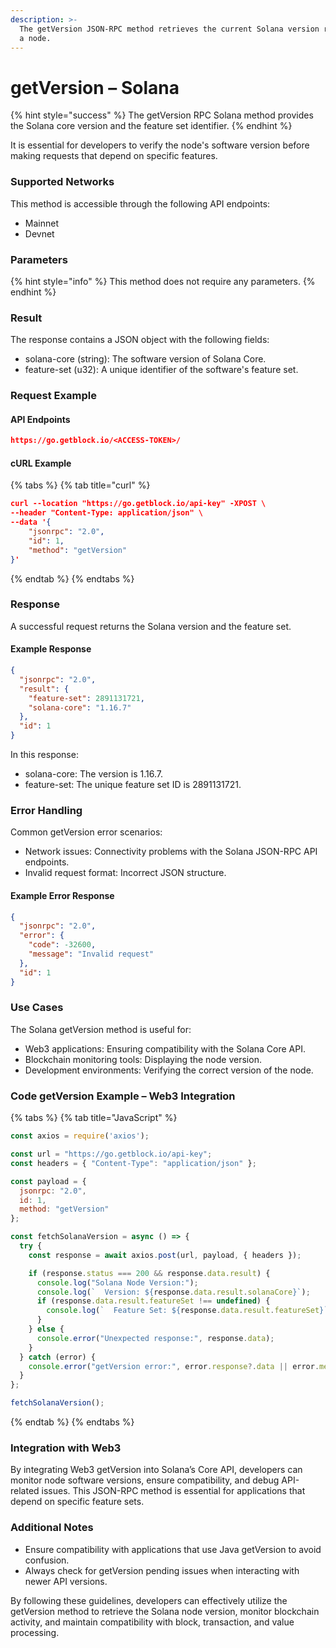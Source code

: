 ```yaml
---
description: >-
  The getVersion JSON-RPC method retrieves the current Solana version running on
  a node.
---
```


# getVersion – Solana

{% hint style="success" %}
The getVersion RPC Solana method provides the Solana core version and the feature set identifier.
{% endhint %}

It is essential for developers to verify the node's software version before making requests that depend on specific features.

### Supported Networks

This method is accessible through the following API endpoints:

* Mainnet
* Devnet

### Parameters

{% hint style="info" %}
This method does not require any parameters.
{% endhint %}

### Result

The response contains a JSON object with the following fields:

* solana-core (string): The software version of Solana Core.
* feature-set (u32): A unique identifier of the software's feature set.

### Request Example

#### API Endpoints

```json
https://go.getblock.io/<ACCESS-TOKEN>/
```

#### cURL Example

{% tabs %}
{% tab title="curl" %}
```json
curl --location "https://go.getblock.io/api-key" -XPOST \
--header "Content-Type: application/json" \
--data '{
    "jsonrpc": "2.0",
    "id": 1,
    "method": "getVersion"
}'
```
{% endtab %}
{% endtabs %}

### Response

A successful request returns the Solana version and the feature set.

#### Example Response

```json
{
  "jsonrpc": "2.0",
  "result": {
    "feature-set": 2891131721,
    "solana-core": "1.16.7"
  },
  "id": 1
}
```

In this response:

* solana-core: The version is 1.16.7.
* feature-set: The unique feature set ID is 2891131721.

### Error Handling

Common getVersion error scenarios:

* Network issues: Connectivity problems with the Solana JSON-RPC API endpoints.
* Invalid request format: Incorrect JSON structure.

#### Example Error Response

```json
{
  "jsonrpc": "2.0",
  "error": {
    "code": -32600,
    "message": "Invalid request"
  },
  "id": 1
}
```

### Use Cases

The Solana getVersion method is useful for:

* Web3 applications: Ensuring compatibility with the Solana Core API.
* Blockchain monitoring tools: Displaying the node version.
* Development environments: Verifying the correct version of the node.

### Code getVersion Example – Web3 Integration

{% tabs %}
{% tab title="JavaScript" %}
```javascript
const axios = require('axios');

const url = "https://go.getblock.io/api-key"; 
const headers = { "Content-Type": "application/json" };

const payload = {
  jsonrpc: "2.0",
  id: 1,
  method: "getVersion"
};

const fetchSolanaVersion = async () => {
  try {
    const response = await axios.post(url, payload, { headers });

    if (response.status === 200 && response.data.result) {
      console.log("Solana Node Version:");
      console.log(`  Version: ${response.data.result.solanaCore}`);
      if (response.data.result.featureSet !== undefined) {
        console.log(`  Feature Set: ${response.data.result.featureSet}`);
      }
    } else {
      console.error("Unexpected response:", response.data);
    }
  } catch (error) {
    console.error("getVersion error:", error.response?.data || error.message);
  }
};

fetchSolanaVersion();

```
{% endtab %}
{% endtabs %}

### Integration with Web3

By integrating Web3 getVersion into Solana’s Core API, developers can monitor node software versions, ensure compatibility, and debug API-related issues. This JSON-RPC method is essential for applications that depend on specific feature sets.

### Additional Notes

* Ensure compatibility with applications that use Java getVersion to avoid confusion.
* Always check for getVersion pending issues when interacting with newer API versions.

By following these guidelines, developers can effectively utilize the getVersion method to retrieve the Solana node version, monitor blockchain activity, and maintain compatibility with block, transaction, and value processing.
